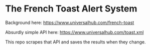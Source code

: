 # The French Toast Alert System

Background here: https://www.universalhub.com/french-toast

Absurdly simple API here: https://www.universalhub.com/toast.xml

This repo scrapes that API and saves the results when they change.
